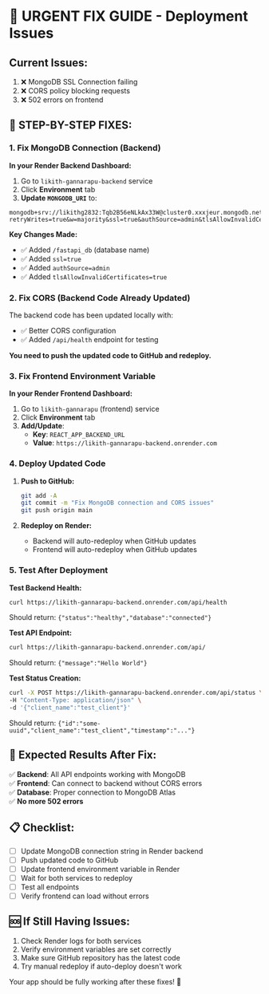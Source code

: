 # 🚨 URGENT FIX GUIDE - Deployment Issues

## Current Issues:
1. ❌ MongoDB SSL Connection failing
2. ❌ CORS policy blocking requests  
3. ❌ 502 errors on frontend

## 🔧 STEP-BY-STEP FIXES:

### 1. Fix MongoDB Connection (Backend)

**In your Render Backend Dashboard:**
1. Go to `likith-gannarapu-backend` service
2. Click **Environment** tab
3. **Update `MONGODB_URI`** to:

```
mongodb+srv://likithg2832:Tqb2B56eNLkAx33W@cluster0.xxxjeur.mongodb.net/fastapi_db?retryWrites=true&w=majority&ssl=true&authSource=admin&tlsAllowInvalidCertificates=true
```

**Key Changes Made:**
- ✅ Added `/fastapi_db` (database name)
- ✅ Added `ssl=true`
- ✅ Added `authSource=admin`
- ✅ Added `tlsAllowInvalidCertificates=true`

### 2. Fix CORS (Backend Code Already Updated)

The backend code has been updated locally with:
- ✅ Better CORS configuration
- ✅ Added `/api/health` endpoint for testing

**You need to push the updated code to GitHub and redeploy.**

### 3. Fix Frontend Environment Variable

**In your Render Frontend Dashboard:**
1. Go to `likith-gannarapu` (frontend) service
2. Click **Environment** tab
3. **Add/Update**:
   - **Key**: `REACT_APP_BACKEND_URL`
   - **Value**: `https://likith-gannarapu-backend.onrender.com`

### 4. Deploy Updated Code

1. **Push to GitHub:**
   ```bash
   git add -A
   git commit -m "Fix MongoDB connection and CORS issues"
   git push origin main
   ```

2. **Redeploy on Render:**
   - Backend will auto-redeploy when GitHub updates
   - Frontend will auto-redeploy when GitHub updates

### 5. Test After Deployment

**Test Backend Health:**
```bash
curl https://likith-gannarapu-backend.onrender.com/api/health
```
Should return: `{"status":"healthy","database":"connected"}`

**Test API Endpoint:**
```bash
curl https://likith-gannarapu-backend.onrender.com/api/
```
Should return: `{"message":"Hello World"}`

**Test Status Creation:**
```bash
curl -X POST https://likith-gannarapu-backend.onrender.com/api/status \
-H "Content-Type: application/json" \
-d '{"client_name":"test_client"}'
```
Should return: `{"id":"some-uuid","client_name":"test_client","timestamp":"..."}`

## 🎯 Expected Results After Fix:

✅ **Backend**: All API endpoints working with MongoDB  
✅ **Frontend**: Can connect to backend without CORS errors  
✅ **Database**: Proper connection to MongoDB Atlas  
✅ **No more 502 errors**

## 📋 Checklist:

- [ ] Update MongoDB connection string in Render backend
- [ ] Push updated code to GitHub  
- [ ] Update frontend environment variable in Render
- [ ] Wait for both services to redeploy
- [ ] Test all endpoints
- [ ] Verify frontend can load without errors

## 🆘 If Still Having Issues:

1. Check Render logs for both services
2. Verify environment variables are set correctly
3. Make sure GitHub repository has the latest code
4. Try manual redeploy if auto-deploy doesn't work

Your app should be fully working after these fixes! 🎉